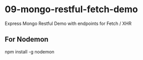 # 09-mongo-restful-fetch-demo
Express Mongo Restful Demo with endpoints for Fetch / XHR
## For Nodemon
npm install -g nodemon
